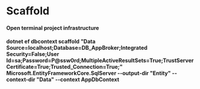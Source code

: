 # Scaffold 
#### Open terminal project infrastructure
#### dotnet ef dbcontext scaffold "Data Source=localhost;Database=DB_AppBroker;Integrated Security=False;User Id=sa;Password=P@ssw0rd;MultipleActiveResultSets=True;TrustServerCertificate=True;Trusted_Connection=True;" Microsoft.EntityFrameworkCore.SqlServer --output-dir "Entity" --context-dir "Data" --context AppDbContext

